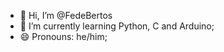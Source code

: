 - 👋 Hi, I’m @FedeBertos
- 🌱 I’m currently learning Python, C and Arduino;
- 😄 Pronouns: he/him;

<!---
FedeBertos/FedeBertos is a ✨ special ✨ repository because its `README.md` (this file) appears on your GitHub profile.
You can click the Preview link to take a look at your changes.
--->

